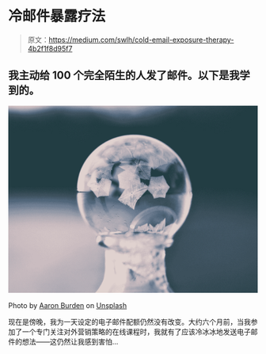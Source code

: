 # 冷邮件暴露疗法

> 原文：<https://medium.com/swlh/cold-email-exposure-therapy-4b2f1f8d95f7>

## 我主动给 100 个完全陌生的人发了邮件。以下是我学到的。

![](img/6f6c385581190696f2fca5fe4f87c556.png)

Photo by [Aaron Burden](https://unsplash.com/@aaronburden?utm_source=medium&utm_medium=referral) on [Unsplash](https://unsplash.com?utm_source=medium&utm_medium=referral)

现在是傍晚，我为一天设定的电子邮件配额仍然没有改变。大约六个月前，当我参加了一个专门关注对外营销策略的在线课程时，我就有了应该冷冰冰地发送电子邮件的想法——这仍然让我感到害怕…